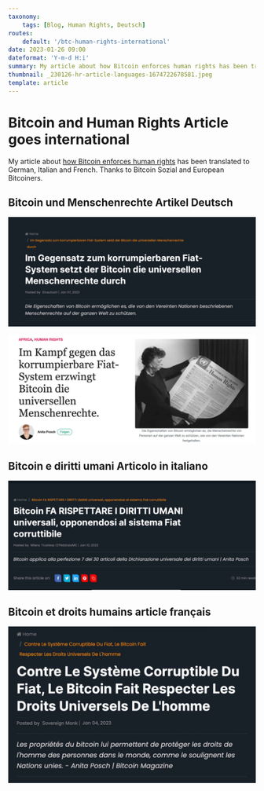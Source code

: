 ```yaml
---
taxonomy:
    tags: [Blog, Human Rights, Deutsch]
routes:
    default: '/btc-human-rights-international'
date: 2023-01-26 09:00
dateformat: 'Y-m-d H:i'
summary: My article about how Bitcoin enforces human rights has been translated to German and Italian.
thumbnail: _230126-hr-article-languages-1674722678581.jpeg
template: article 
---
```


# Bitcoin and Human Rights Article goes international

My article about [how Bitcoin enforces human rights](/bitcoin-enforces-human-rights) has been translated to German, Italian and French. Thanks to Bitcoin Sozial and European Bitcoiners.

## Bitcoin und Menschenrechte Artikel Deutsch

[![Click for Deutsch, European Bitcoiners](_230126-Bitcoin-Menschenrechte-1.jpeg)](https://europeanbitcoiners.com/im-gegensatz-zum-korrumpierbaren-fiat-system-setzt-der-bitcoin-die-universellen-menschenrechte-durch/)

[![Click for Deutsch, Bitcoin Sozial](_230126-Bitcoin-Menschenrechte-2.jpeg)](https://bitcoinsozial.de/universal_human_rights/)

## Bitcoin e diritti umani Articolo in italiano

[![Click for Italiano](_230126-hr-article-languages-italiano.jpeg)](https://europeanbitcoiners.com/bitcoin-fa-rispettare-i-diritti-umani-universali-opponendosi-al-sistema-fiat-corruttibile/)

## Bitcoin et droits humains article français

[![Click for français](_230126-hr-article-languages-1675417346938.jpeg)](https://europeanbitcoiners.com/contre-le-systeme-corruptible-du-fiat-le-bitcoin-fait-respecter-les-droits-universels-de-lhomme/)